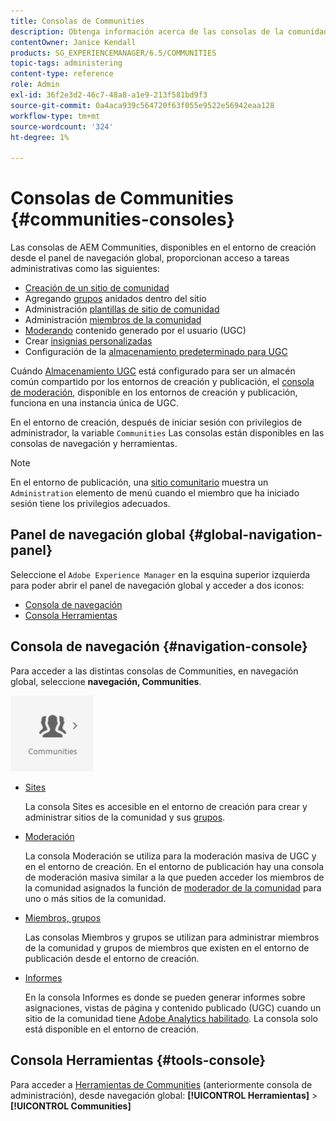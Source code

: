 ```yaml
---
title: Consolas de Communities
description: Obtenga información acerca de las consolas de la comunidad de Adobe Experience Manager disponibles en el entorno de creación desde el panel de navegación global.
contentOwner: Janice Kendall
products: SG_EXPERIENCEMANAGER/6.5/COMMUNITIES
topic-tags: administering
content-type: reference
role: Admin
exl-id: 36f2e3d2-46c7-48a8-a1e9-213f581bd9f3
source-git-commit: 0a4aca939c564720f63f055e9522e56942eaa128
workflow-type: tm+mt
source-wordcount: '324'
ht-degree: 1%

---
```


# Consolas de Communities {#communities-consoles}

Las consolas de AEM Communities, disponibles en el entorno de creación desde el panel de navegación global, proporcionan acceso a tareas administrativas como las siguientes:

* [Creación de un sitio de comunidad](sites-console.md)
* Agregando [grupos](groups.md) anidados dentro del sitio
* Administración [plantillas de sitio de comunidad](sites.md)
* Administración [miembros de la comunidad](members.md)
* [Moderando](moderate-ugc.md) contenido generado por el usuario (UGC)
* Crear [insignias personalizadas](badges.md)
* Configuración de la [almacenamiento predeterminado para UGC](srp-config.md)

Cuándo [Almacenamiento UGC](working-with-srp.md) está configurado para ser un almacén común compartido por los entornos de creación y publicación, el [consola de moderación](moderation.md), disponible en los entornos de creación y publicación, funciona en una instancia única de UGC.

En el entorno de creación, después de iniciar sesión con privilegios de administrador, la variable `Communities` Las consolas están disponibles en las consolas de navegación y herramientas.

>[!NOTE]
>
>En el entorno de publicación, una [sitio comunitario](sites-console.md) muestra un `Administration` elemento de menú cuando el miembro que ha iniciado sesión tiene los privilegios adecuados.

## Panel de navegación global {#global-navigation-panel}

Seleccione el `Adobe Experience Manager` en la esquina superior izquierda para poder abrir el panel de navegación global y acceder a dos iconos:

* [Consola de navegación](#navigation-console)
* [Consola Herramientas](tools.md)

## Consola de navegación {#navigation-console}

Para acceder a las distintas consolas de Communities, en navegación global, seleccione **navegación, Communities**.

![comunidades](assets/communities.png)

* [Sites](sites-console.md)

  La consola Sites es accesible en el entorno de creación para crear y administrar sitios de la comunidad y sus [grupos](groups.md).

* [Moderación](moderation.md)

  La consola Moderación se utiliza para la moderación masiva de UGC y en el entorno de creación. En el entorno de publicación hay una consola de moderación masiva similar a la que pueden acceder los miembros de la comunidad asignados la función de [moderador de la comunidad](users.md#publishenvironmentusersandgroups) para uno o más sitios de la comunidad.

* [Miembros, grupos](members.md)

  Las consolas Miembros y grupos se utilizan para administrar miembros de la comunidad y grupos de miembros que existen en el entorno de publicación desde el entorno de creación.

* [Informes](reports.md)

  En la consola Informes es donde se pueden generar informes sobre asignaciones, vistas de página y contenido publicado (UGC) cuando un sitio de la comunidad tiene [Adobe Analytics habilitado](sites-console.md#analytics). La consola solo está disponible en el entorno de creación.

## Consola Herramientas {#tools-console}

Para acceder a [Herramientas de Communities](tools.md) (anteriormente consola de administración), desde navegación global: **[!UICONTROL Herramientas]** > **[!UICONTROL Communities]**
